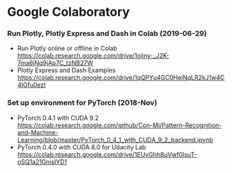 # Google Colaboratory

### Run Plotly, Plotly Express and Dash in Colab (2019-06-29)
* Run Plotly online or offline in Colab  
https://colab.research.google.com/drive/1oijny-_J2K-7ma6jNq9jAp7C_tzNB27W  
* Plotly Express and Dash Examples  
https://colab.research.google.com/drive/1qQPYu4GC0HeiNqLR2kJ1w4C4IGfu0ezI  

### Set up environment for PyTorch (2018-Nov)
* PyTorch 0.4.1 with CUDA 9.2  
https://colab.research.google.com/github/Con-Mi/Pattern-Recognition-and-Machine-Learning/blob/master/PyTorch_0_4_1_with_CUDA_9_2_backend.ipynb  
* PyTorch 0.4.0 with CUDA 8.0 for Udacity Lab  
https://colab.research.google.com/drive/1EUvGhh8uVwf0lsuT-oSQ1a21GnisIYD1  
